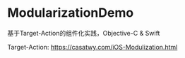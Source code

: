 # ModularizationDemo
基于Target-Action的组件化实践，Objective-C &amp; Swift

Target-Action: https://casatwy.com/iOS-Modulization.html
